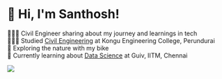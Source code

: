 <!-- Level 1: Add custom code -->

# 👋 Hi, I'm Santhosh!
👩🏻‍💻 Civil Engineer sharing about my journey and learnings in tech<br/>
👩🏻‍🎓 Studied [Civil Engineering](https://kongu.ac.in/) at Kongu Engineering College, Perundurai<br/>
🎨 Exploring the nature with my bike<br/>
💭 Currently learning about [Data Science](https://www.guvi.in) at Guiv, IITM, Chennai<br/>

<!-- GitHub stats from https://github.com/anuraghazra/github-readme-stats -->
![](https://github-readme-stats.vercel.app/api?username=xsol05&theme=radical&hide_border=false&include_all_commits=true&count_private=true)<br/>
